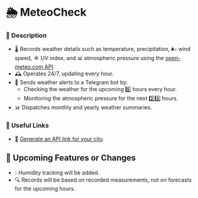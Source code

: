 # 🌦 MeteoCheck 

### 📌 Description 
* 🌡️ Records weather details such as temperature, precipitation, 🌬️ wind speed, ☀️ UV index, and 📊 atmospheric pressure using the [open-meteo.com API](https://open-meteo.com/en/docs).
* 🕰️ Operates 24/7, updating every hour.
* 🚨 Sends weather alerts to a Telegram bot by:
  * Checking the weather for the upcoming 6️⃣ hours every hour.
  * Monitoring the atmospheric pressure for the next 2️⃣4️⃣ hours.
* 📊 Dispatches monthly and yearly weather summaries.

### 🔗 Useful Links
* 🔗 [Generate an API link for your city](https://open-meteo.com/en/docs).

## 🚀 Upcoming Features or Changes
* 💧 Humidity tracking will be added.
* 🔍 Records will be based on recorded measurements, not on forecasts for the upcoming hours.
